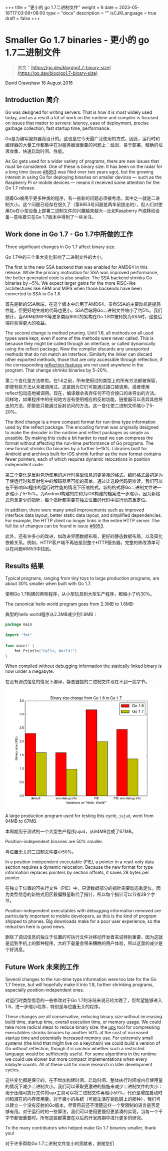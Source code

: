 +++
title = "更小的 go 1.7二进制文件"
weight = 6
date = 2023-05-18T17:03:08+08:00
type = "docs"
description = ""
isCJKLanguage = true
draft = false
+++

# Smaller Go 1.7 binaries - 更小的 go 1.7二进制文件

> 原文：[https://go.dev/blog/go1.7-binary-size](https://go.dev/blog/go1.7-binary-size)

David Crawshaw
18 August 2016

## Introduction 简介

Go was designed for writing servers. That is how it is most widely used today, and as a result a lot of work on the runtime and compiler is focused on issues that matter to servers: latency, ease of deployment, precise garbage collection, fast startup time, performance.

Go是为编写服务器而设计的。这也是它今天最广泛使用的方式，因此，运行时和编译器的大量工作都集中在对服务器很重要的问题上：延迟、易于部署、精确的垃圾收集、快速启动时间、性能。

As Go gets used for a wider variety of programs, there are new issues that must be considered. One of these is binary size. It has been on the radar for a long time (issue [#6853](https://go.dev/issue/6853) was filed over two years ago), but the growing interest in using Go for deploying binaries on smaller devices — such as the Raspberry Pi or mobile devices — means it received some attention for the Go 1.7 release.

随着Go被用于更多种类的程序，有一些新的问题必须被考虑。其中之一就是二进制大小。这个问题已经存在很久了（第6853号问题是两年前提出的），但人们对使用Go在小型设备上部署二进制文件的兴趣越来越大--比如Raspberry Pi或移动设备--意味着它在Go 1.7版本中得到了一些关注。

## Work done in Go 1.7 - Go 1.7中所做的工作

Three significant changes in Go 1.7 affect binary size.

Go 1.7中的三个重大变化影响了二进制文件的大小。

The first is the new SSA backend that was enabled for AMD64 in this release. While the primary motivation for SSA was improved performance, the better generated code is also smaller. The SSA backend shrinks Go binaries by ~5%. We expect larger gains for the more RISC-like architectures like ARM and MIPS when those backends have been converted to SSA in Go 1.8.

首先是新的SSA后端，在这个版本中启用了AMD64。虽然SSA的主要动机是提高性能，但更好地生成的代码也更小。SSA后端将Go二进制文件缩小了约5%。我们预计，当ARM和MIPS等更多类似RISC的架构在Go 1.8中被转换为SSA时，这些后端将获得更大的收益。

The second change is method pruning. Until 1.6, all methods on all used types were kept, even if some of the methods were never called. This is because they might be called through an interface, or called dynamically using the reflect package. Now the compiler discards any unexported methods that do not match an interface. Similarly the linker can discard other exported methods, those that are only accessible through reflection, if the corresponding [reflection features](https://go.dev/pkg/reflect/#Value.Call) are not used anywhere in the program. That change shrinks binaries by 5–20%.

第二个变化是方法修剪。在1.6之前，所有使用过的类型上的所有方法都被保留，即使有些方法从未被调用过。这是因为它们可能通过接口被调用，或者使用reflect包动态地被调用。现在，编译器会丢弃任何不符合接口的未导出的方法。同样地，如果程序中的任何地方没有使用相应的反射功能，链接器可以丢弃其他导出的方法，即那些只能通过反射访问的方法。这一变化使二进制文件缩小了5-20%。

The third change is a more compact format for run-time type information used by the reflect package. The encoding format was originally designed to make the decoder in the runtime and reflect packages as simple as possible. By making this code a bit harder to read we can compress the format without affecting the run-time performance of Go programs. The new format shrinks Go binaries by a further 5–15%. Libraries built for Android and archives built for iOS shrink further as the new format contains fewer pointers, each of which requires dynamic relocations in position independent code.

第三个变化是反射包所使用的运行时类型信息的更紧凑的格式。编码格式最初是为了使运行时和反射包中的解码器尽可能的简单。通过让这段代码更难读，我们可以在不影响Go程序的运行时性能的情况下压缩格式。新的格式将Go二进制文件进一步缩小了5-15%。为Android构建的库和为iOS构建的档案进一步缩小，因为新格式包含更少的指针，每个指针都需要在独立位置的代码中进行动态重定位。

In addition, there were many small improvements such as improved interface data layout, better static data layout, and simplified dependencies. For example, the HTTP client no longer links in the entire HTTP server. The full list of changes can be found in issue [#6853](https://go.dev/issue/6853).

此外，还有许多小的改进，如改进界面数据布局，更好的静态数据布局，以及简化依赖关系。例如，HTTP客户端不再链接到整个HTTP服务器。完整的修改清单可以在问题#6853中找到。

## Results 结果

Typical programs, ranging from tiny toys to large production programs, are about 30% smaller when built with Go 1.7.

使用Go 1.7构建的典型程序，从小型玩具到大型生产程序，都缩小了约30%。

The canonical hello world program goes from 2.3MB to 1.6MB:

典型的hello world程序从2.3MB减少到1.6MB：

``` go
package main

import "fmt"

func main() {
    fmt.Println("Hello, World!")
}
```

When compiled without debugging information the statically linked binary is now under a megabyte.

在没有调试信息的情况下编译，静态链接的二进制文件现在不到一兆字节。

![img](SmallerGo1_7Binaries_img/graph.png)

A large production program used for testing this cycle, `jujud`, went from 94MB to 67MB.

本周期用于测试的一个大型生产程序jujud，从94MB变成了67MB。

Position-independent binaries are 50% smaller.

与位置无关的二进制文件要小50%。

In a position-independent executable (PIE), a pointer in a read-only data section requires a dynamic relocation. Because the new format for type information replaces pointers by section offsets, it saves 28 bytes per pointer.

在独立于位置的可执行文件（PIE）中，只读数据部分的指针需要动态重定位。因为类型信息的新格式用区段偏移量取代了指针，所以每个指针可以节省28个字节。

Position-independent executables with debugging information removed are particularly important to mobile developers, as this is the kind of program shipped to phones. Big downloads make for a poor user experience, so the reduction here is good news.

删除了调试信息的独立于位置的可执行文件对移动开发者来说特别重要，因为这就是运到手机上的那种程序。大的下载量会带来糟糕的用户体验，所以这里的减少是个好消息。

## Future Work 未来的工作

Several changes to the run-time type information were too late for the Go 1.7 freeze, but will hopefully make it into 1.8, further shrinking programs, especially position-independent ones.

对运行时类型信息的一些修改对于Go 1.7的冻结来说已经太晚了，但希望能够进入1.8，进一步缩小程序，特别是与位置无关的程序。

These changes are all conservative, reducing binary size without increasing build time, startup time, overall execution time, or memory usage. We could take more radical steps to reduce binary size: the [upx](http://upx.sourceforge.net/) tool for compressing executables shrinks binaries by another 50% at the cost of increased startup time and potentially increased memory use. For extremely small systems (the kind that might live on a keychain) we could build a version of Go without reflection, though it is unclear whether such a restricted language would be sufficiently useful. For some algorithms in the runtime we could use slower but more compact implementations when every kilobyte counts. All of these call for more research in later development cycles.

这些变化都是保守的，在不增加构建时间、启动时间、整体执行时间或内存使用量的情况下减少二进制大小。我们可以采取更激进的措施来减少二进制文件的大小：用于压缩可执行文件的upx工具可以将二进制文件再缩小50%，代价是增加启动时间和潜在的内存使用量。对于极小的系统（可能生活在钥匙链上的那种），我们可以建立一个没有反射的Go版本，尽管目前还不清楚这样一个受限制的语言是否足够有用。对于运行时的一些算法，我们可以使用更慢但更紧凑的实现，当每一个千字节都很重要时。所有这些都需要在以后的开发周期中进行更多的研究。

To the many contributors who helped make Go 1.7 binaries smaller, thank you!

对于许多帮助Go 1.7二进制文件变小的贡献者，谢谢您们
